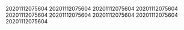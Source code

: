 20201112075604
20201112075604
20201112075604
20201112075604
20201112075604
20201112075604
20201112075604
20201112075604
20201112075604
